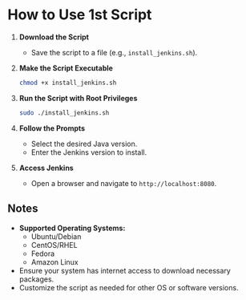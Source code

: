 # **How to Use 1st Script**

1. **Download the Script**
   - Save the script to a file (e.g., `install_jenkins.sh`).

2. **Make the Script Executable**
   ```bash
   chmod +x install_jenkins.sh
   ```

3. **Run the Script with Root Privileges**
   ```bash
   sudo ./install_jenkins.sh
   ```

4. **Follow the Prompts**
   - Select the desired Java version.
   - Enter the Jenkins version to install.

5. **Access Jenkins**
   - Open a browser and navigate to `http://localhost:8080`.


## **Notes**
- **Supported Operating Systems:**
  - Ubuntu/Debian
  - CentOS/RHEL
  - Fedora
  - Amazon Linux
- Ensure your system has internet access to download necessary packages.
- Customize the script as needed for other OS or software versions.










